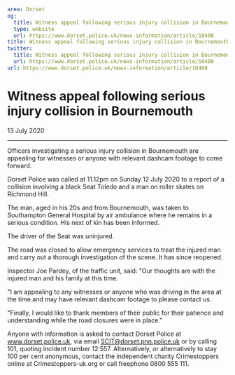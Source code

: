 ```yaml
area: Dorset
og:
  title: Witness appeal following serious injury collision in Bournemouth
  type: website
  url: https://www.dorset.police.uk/news-information/article/10408
title: Witness appeal following serious injury collision in Bournemouth |
twitter:
  title: Witness appeal following serious injury collision in Bournemouth
  url: https://www.dorset.police.uk/news-information/article/10408
url: https://www.dorset.police.uk/news-information/article/10408
```

# Witness appeal following serious injury collision in Bournemouth

13 July 2020

* * *

Officers investigating a serious injury collision in Bournemouth are appealing for witnesses or anyone with relevant dashcam footage to come forward.

Dorset Police was called at 11.12pm on Sunday 12 July 2020 to a report of a collision involving a black Seat Toledo and a man on roller skates on Richmond Hill.

The man, aged in his 20s and from Bournemouth, was taken to Southampton General Hospital by air ambulance where he remains in a serious condition. His next of kin has been informed.

The driver of the Seat was uninjured.

The road was closed to allow emergency services to treat the injured man and carry out a thorough investigation of the scene. It has since reopened.

Inspector Joe Pardey, of the traffic unit, said: "Our thoughts are with the injured man and his family at this time.

"I am appealing to any witnesses or anyone who was driving in the area at the time and may have relevant dashcam footage to please contact us.

"Finally, I would like to thank members of their public for their patience and understanding while the road closures were in place."

Anyone with information is asked to contact Dorset Police at www.dorset.police.uk, via email SCIT@dorset.pnn.police.uk or by calling 101, quoting incident number 12:557. Alternatively, or alternatively to stay 100 per cent anonymous, contact the independent charity Crimestoppers online at Crimestoppers-uk.org or call freephone 0800 555 111.
